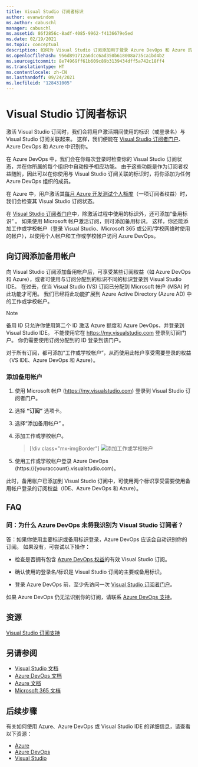 ```yaml
---
title: Visual Studio 订阅者标识
author: evanwindom
ms.author: cabuschl
manager: cabuschl
ms.assetid: 86f2856c-8adf-4085-9962-f4136679e5ed
ms.date: 02/19/2021
ms.topic: conceptual
description: 如何为 Visual Studio 订阅添加用于登录 Azure DevOps 和 Azure 的备用标识
ms.openlocfilehash: 956d891712a6dcc6ad350b618008a735ca1bd4b2
ms.sourcegitcommit: 8e74969ff61b609c89b3139434dff5a742c18ff4
ms.translationtype: HT
ms.contentlocale: zh-CN
ms.lasthandoff: 09/24/2021
ms.locfileid: "128431005"
---
```

# <a name="identities-for-visual-studio-subscribers"></a>Visual Studio 订阅者标识
激活 Visual Studio 订阅时，我们会将用户激活期间使用的标识（或登录名）与 Visual Studio 订阅关联起来。 这样，我们便能在 [Visual Studio 订阅者门户](https://my.visualstudio.com?wt.mc_id=o~msft~docs)、Azure DevOps 和 Azure 中识别你。

在 Azure DevOps 中，我们会在你每次登录时检查你的 Visual Studio 订阅状态，并在你所属的每个组织中自动授予相应功能。
由于这些功能是作为订阅者权益随附，因此可以在你使用与 Visual Studio 订阅关联的标识时，将你添加为任何 Azure DevOps 组织的成员。

在 Azure 中，用户激活其[每月 Azure 开发测试个人额度](https://azure.microsoft.com/pricing/member-offers/credit-for-visual-studio-subscribers/)（一项订阅者权益）时，我们会检查其 Visual Studio 订阅状态。

在 [Visual Studio 订阅者门户](https://my.visualstudio.com?wt.mc_id=o~msft~docs)中，除激活过程中使用的标识外，还可添加“备用标识”  。 如果使用 Microsoft 帐户激活订阅，则可添加备用标识。 这样，你还能添加工作或学校帐户（登录 Visual Studio、Microsoft 365 或公司/学校网络时使用的帐户），以使用个人帐户和工作或学校帐户访问 Azure DevOps。

## <a name="add-an-alternate-account-to-your-subscription"></a>向订阅添加备用帐户
向 Visual Studio 订阅添加备用帐户后，可享受某些订阅权益（如 Azure DevOps 和 Azure），或者可使用与订阅分配到的标识不同的标识登录到 Visual Studio IDE。 在过去，仅当 Visual Studio (VS) 订阅已分配到 Microsoft 帐户 (MSA) 时此功能才可用。 我们已经将此功能扩展到 Azure Active Directory (Azure AD) 中的工作或学校帐户。

> [!NOTE]
> 备用 ID 只允许你使用第二个 ID 激活 Azure 额度和 Azure DevOps，并登录到 Visual Studio IDE。  不能使用它在 <https://my.visualstudio.com> 登录到订阅门户。  你仍需要使用订阅分配到的 ID 登录到该门户。 

对于所有订阅，都可添加“工作或学校帐户”，从而使用此帐户享受需要登录的权益（VS IDE、Azure DevOps 和 Azure）。

### <a name="add-the-alternate-account"></a>添加备用帐户
1. 使用 Microsoft 帐户 (https://my.visualstudio.com) 登录到 Visual Studio 订阅者门户。
2. 选择 **“订阅”** 选项卡。
3. 选择“添加备用帐户”  。
4. 添加工作或学校帐户。
    > [!div class="mx-imgBorder"]
    > ![添加工作或学校帐户](_img/vs-alternate-identity/enter-alternate-account-my-visual-studio-com-portal.png "在订阅中添加工作或学校帐户作为备用帐户。")

5. 使用工作或学校帐户登录 Azure DevOps (https://{youraccount}.visualstudio.com)。

此时，备用帐户已添加到 Visual Studio 订阅中，可使用两个标识享受需要使用备用帐户登录的订阅权益（IDE、Azure DevOps 和 Azure）。

## <a name="faq"></a>FAQ

### <a name="q--why-doesnt-azure-devops-recognize-me-as-a-visual-studio-subscriber"></a>问：为什么 Azure DevOps 未将我识别为 Visual Studio 订阅者？

答：如果你使用主要标识或备用标识登录，Azure DevOps 应该会自动识别你的订阅。 如果没有，可尝试以下操作：

* 检查是否拥有包含 [Azure DevOps 权益](vs-azure-devops.md#eligibility)的有效 Visual Studio 订阅。

* 确认使用的登录名/标识是 Visual Studio 订阅的主要或备用标识。

* 登录 Azure DevOps 前，至少先访问一次 [Visual Studio 订阅者门户](https://my.visualstudio.com?wt.mc_id=o~msft~docs)。

如果 Azure DevOps 仍无法识别你的订阅，请联系 [Azure DevOps 支持](https://azure.microsoft.com/support/devops/)。

## <a name="resources"></a>资源
[Visual Studio 订阅支持](https://aka.ms/vssubscriberhelp)

## <a name="see-also"></a>另请参阅
- [Visual Studio 文档](/visualstudio/)
- [Azure DevOps 文档](/azure/devops/)
- [Azure 文档](/azure/)
- [Microsoft 365 文档](/microsoft-365/)

## <a name="next-steps"></a>后续步骤 
有关如何使用 Azure、Azure DevOps 或 Visual Studio IDE 的详细信息，请查看以下资源：
- [Azure](vs-azure.md)
- [Azure DevOps](vs-azure-devops.md)
- [Visual Studio](vs-ide-benefit.md)